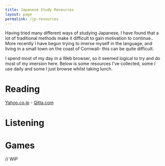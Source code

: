 ```yaml
---
title: Japanese Study Resources
layout: page
permalink: /jp-resources
---
```


Having tried many different ways of studying Japanese, I have found that a lot of traditional methods make it difficult to gain motivation to continue.. More recently I have begun trying to imerse myself in the language, and living in a small town on the coast of Cornwall- this can be quite difficult.

I spend most of my day in a Web browser, so it seemed logical to try and do most of my imersion here. Below is some resources I've collected, some I use daily and some I just browse whilst taking lunch.


# Reading

[Yahoo.co.jp](https://yahoo.co.jp) - 
[Qitta.com](http://qiita.com/tags)

# Listening


# Games


// WIP
